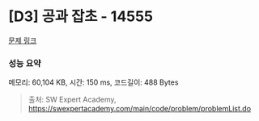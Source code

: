 # [D3] 공과 잡초 - 14555 

[문제 링크](https://swexpertacademy.com/main/code/problem/problemDetail.do?contestProbId=AYGtoa3qARcDFARC) 

### 성능 요약

메모리: 60,104 KB, 시간: 150 ms, 코드길이: 488 Bytes



> 출처: SW Expert Academy, https://swexpertacademy.com/main/code/problem/problemList.do
